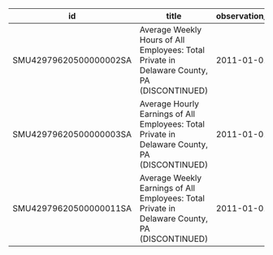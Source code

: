 | id                     | title                                                                                         | observation_start   | observation_end   |
|------------------------|-----------------------------------------------------------------------------------------------|---------------------|-------------------|
| SMU42979620500000002SA | Average Weekly Hours of All Employees: Total Private in Delaware County, PA (DISCONTINUED)    | 2011-01-01          | 2022-03-01        |
| SMU42979620500000003SA | Average Hourly Earnings of All Employees: Total Private in Delaware County, PA (DISCONTINUED) | 2011-01-01          | 2022-03-01        |
| SMU42979620500000011SA | Average Weekly Earnings of All Employees: Total Private in Delaware County, PA (DISCONTINUED) | 2011-01-01          | 2022-03-01        |